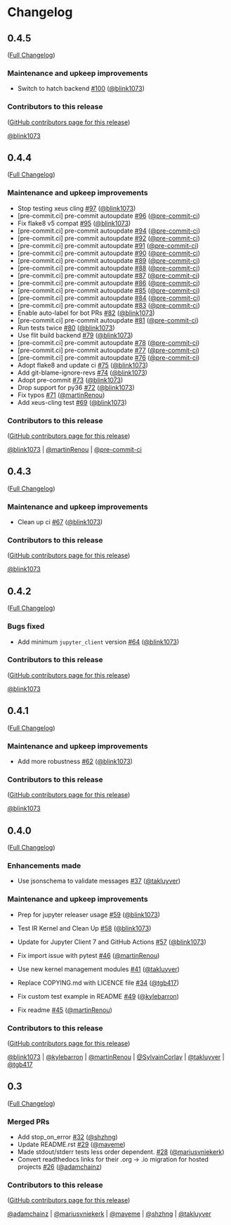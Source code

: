 # Changelog

<!-- <START NEW CHANGELOG ENTRY> -->

## 0.4.5

([Full Changelog](https://github.com/jupyter/jupyter_kernel_test/compare/v0.4.4...85c23f820f8127808f60dab6f5871e8d26c01192))

### Maintenance and upkeep improvements

- Switch to hatch backend [#100](https://github.com/jupyter/jupyter_kernel_test/pull/100) ([@blink1073](https://github.com/blink1073))

### Contributors to this release

([GitHub contributors page for this release](https://github.com/jupyter/jupyter_kernel_test/graphs/contributors?from=2022-08-19&to=2022-08-22&type=c))

[@blink1073](https://github.com/search?q=repo%3Ajupyter%2Fjupyter_kernel_test+involves%3Ablink1073+updated%3A2022-08-19..2022-08-22&type=Issues)

<!-- <END NEW CHANGELOG ENTRY> -->

## 0.4.4

([Full Changelog](https://github.com/jupyter/jupyter_kernel_test/compare/v0.4.3...b723ce668df0de185f9b682d85379e515cfc012b))

### Maintenance and upkeep improvements

- Stop testing xeus cling [#97](https://github.com/jupyter/jupyter_kernel_test/pull/97) ([@blink1073](https://github.com/blink1073))
- [pre-commit.ci] pre-commit autoupdate [#96](https://github.com/jupyter/jupyter_kernel_test/pull/96) ([@pre-commit-ci](https://github.com/pre-commit-ci))
- Fix flake8 v5 compat [#95](https://github.com/jupyter/jupyter_kernel_test/pull/95) ([@blink1073](https://github.com/blink1073))
- [pre-commit.ci] pre-commit autoupdate [#94](https://github.com/jupyter/jupyter_kernel_test/pull/94) ([@pre-commit-ci](https://github.com/pre-commit-ci))
- [pre-commit.ci] pre-commit autoupdate [#92](https://github.com/jupyter/jupyter_kernel_test/pull/92) ([@pre-commit-ci](https://github.com/pre-commit-ci))
- [pre-commit.ci] pre-commit autoupdate [#91](https://github.com/jupyter/jupyter_kernel_test/pull/91) ([@pre-commit-ci](https://github.com/pre-commit-ci))
- [pre-commit.ci] pre-commit autoupdate [#90](https://github.com/jupyter/jupyter_kernel_test/pull/90) ([@pre-commit-ci](https://github.com/pre-commit-ci))
- [pre-commit.ci] pre-commit autoupdate [#89](https://github.com/jupyter/jupyter_kernel_test/pull/89) ([@pre-commit-ci](https://github.com/pre-commit-ci))
- [pre-commit.ci] pre-commit autoupdate [#88](https://github.com/jupyter/jupyter_kernel_test/pull/88) ([@pre-commit-ci](https://github.com/pre-commit-ci))
- [pre-commit.ci] pre-commit autoupdate [#87](https://github.com/jupyter/jupyter_kernel_test/pull/87) ([@pre-commit-ci](https://github.com/pre-commit-ci))
- [pre-commit.ci] pre-commit autoupdate [#86](https://github.com/jupyter/jupyter_kernel_test/pull/86) ([@pre-commit-ci](https://github.com/pre-commit-ci))
- [pre-commit.ci] pre-commit autoupdate [#85](https://github.com/jupyter/jupyter_kernel_test/pull/85) ([@pre-commit-ci](https://github.com/pre-commit-ci))
- [pre-commit.ci] pre-commit autoupdate [#84](https://github.com/jupyter/jupyter_kernel_test/pull/84) ([@pre-commit-ci](https://github.com/pre-commit-ci))
- [pre-commit.ci] pre-commit autoupdate [#83](https://github.com/jupyter/jupyter_kernel_test/pull/83) ([@pre-commit-ci](https://github.com/pre-commit-ci))
- Enable auto-label for bot PRs [#82](https://github.com/jupyter/jupyter_kernel_test/pull/82) ([@blink1073](https://github.com/blink1073))
- [pre-commit.ci] pre-commit autoupdate [#81](https://github.com/jupyter/jupyter_kernel_test/pull/81) ([@pre-commit-ci](https://github.com/pre-commit-ci))
- Run tests twice [#80](https://github.com/jupyter/jupyter_kernel_test/pull/80) ([@blink1073](https://github.com/blink1073))
- Use flit build backend [#79](https://github.com/jupyter/jupyter_kernel_test/pull/79) ([@blink1073](https://github.com/blink1073))
- [pre-commit.ci] pre-commit autoupdate [#78](https://github.com/jupyter/jupyter_kernel_test/pull/78) ([@pre-commit-ci](https://github.com/pre-commit-ci))
- [pre-commit.ci] pre-commit autoupdate [#77](https://github.com/jupyter/jupyter_kernel_test/pull/77) ([@pre-commit-ci](https://github.com/pre-commit-ci))
- [pre-commit.ci] pre-commit autoupdate [#76](https://github.com/jupyter/jupyter_kernel_test/pull/76) ([@pre-commit-ci](https://github.com/pre-commit-ci))
- Adopt flake8 and update ci [#75](https://github.com/jupyter/jupyter_kernel_test/pull/75) ([@blink1073](https://github.com/blink1073))
- Add git-blame-ignore-revs [#74](https://github.com/jupyter/jupyter_kernel_test/pull/74) ([@blink1073](https://github.com/blink1073))
- Adopt pre-commit [#73](https://github.com/jupyter/jupyter_kernel_test/pull/73) ([@blink1073](https://github.com/blink1073))
- Drop support for py36 [#72](https://github.com/jupyter/jupyter_kernel_test/pull/72) ([@blink1073](https://github.com/blink1073))
- Fix typos [#71](https://github.com/jupyter/jupyter_kernel_test/pull/71) ([@martinRenou](https://github.com/martinRenou))
- Add xeus-cling test [#69](https://github.com/jupyter/jupyter_kernel_test/pull/69) ([@blink1073](https://github.com/blink1073))

### Contributors to this release

([GitHub contributors page for this release](https://github.com/jupyter/jupyter_kernel_test/graphs/contributors?from=2021-12-06&to=2022-08-19&type=c))

[@blink1073](https://github.com/search?q=repo%3Ajupyter%2Fjupyter_kernel_test+involves%3Ablink1073+updated%3A2021-12-06..2022-08-19&type=Issues) | [@martinRenou](https://github.com/search?q=repo%3Ajupyter%2Fjupyter_kernel_test+involves%3AmartinRenou+updated%3A2021-12-06..2022-08-19&type=Issues) | [@pre-commit-ci](https://github.com/search?q=repo%3Ajupyter%2Fjupyter_kernel_test+involves%3Apre-commit-ci+updated%3A2021-12-06..2022-08-19&type=Issues)

## 0.4.3

([Full Changelog](https://github.com/jupyter/jupyter_kernel_test/compare/v0.4.2...77a01dc64e0449e026bc505948c3f773f7a01be3))

### Maintenance and upkeep improvements

- Clean up ci [#67](https://github.com/jupyter/jupyter_kernel_test/pull/67) ([@blink1073](https://github.com/blink1073))

### Contributors to this release

([GitHub contributors page for this release](https://github.com/jupyter/jupyter_kernel_test/graphs/contributors?from=2021-12-05&to=2021-12-06&type=c))

[@blink1073](https://github.com/search?q=repo%3Ajupyter%2Fjupyter_kernel_test+involves%3Ablink1073+updated%3A2021-12-05..2021-12-06&type=Issues)

## 0.4.2

([Full Changelog](https://github.com/jupyter/jupyter_kernel_test/compare/v0.4.1...fcc3d1e7eaf262a1dd5b3bce7b5e160bd1d69265))

### Bugs fixed

- Add minimum `jupyter_client` version [#64](https://github.com/jupyter/jupyter_kernel_test/pull/64) ([@blink1073](https://github.com/blink1073))

### Contributors to this release

([GitHub contributors page for this release](https://github.com/jupyter/jupyter_kernel_test/graphs/contributors?from=2021-12-02&to=2021-12-05&type=c))

[@blink1073](https://github.com/search?q=repo%3Ajupyter%2Fjupyter_kernel_test+involves%3Ablink1073+updated%3A2021-12-02..2021-12-05&type=Issues)

## 0.4.1

([Full Changelog](https://github.com/jupyter/jupyter_kernel_test/compare/v0.4.0...87bdb591a83640ec76fe74ce11611a821653d0a6))

### Maintenance and upkeep improvements

- Add more robustness [#62](https://github.com/jupyter/jupyter_kernel_test/pull/62) ([@blink1073](https://github.com/blink1073))

### Contributors to this release

([GitHub contributors page for this release](https://github.com/jupyter/jupyter_kernel_test/graphs/contributors?from=2021-11-30&to=2021-12-02&type=c))

[@blink1073](https://github.com/search?q=repo%3Ajupyter%2Fjupyter_kernel_test+involves%3Ablink1073+updated%3A2021-11-30..2021-12-02&type=Issues)

## 0.4.0

([Full Changelog](https://github.com/jupyter/jupyter_kernel_test/compare/0.3...687e6f83af9cecae832c4ad8f79291322def23e5))

### Enhancements made

- Use jsonschema to validate messages [#37](https://github.com/jupyter/jupyter_kernel_test/pull/37) ([@takluyver](https://github.com/takluyver))

### Maintenance and upkeep improvements

- Prep for jupyter releaser usage [#59](https://github.com/jupyter/jupyter_kernel_test/pull/59) ([@blink1073](https://github.com/blink1073))
- Test IR Kernel and Clean Up [#58](https://github.com/jupyter/jupyter_kernel_test/pull/58) ([@blink1073](https://github.com/blink1073))
- Update for Jupyter Client 7 and GitHub Actions [#57](https://github.com/jupyter/jupyter_kernel_test/pull/57) ([@blink1073](https://github.com/blink1073))
- Fix import issue with pytest [#46](https://github.com/jupyter/jupyter_kernel_test/pull/46) ([@martinRenou](https://github.com/martinRenou))
- Use new kernel management modules [#41](https://github.com/jupyter/jupyter_kernel_test/pull/41) ([@takluyver](https://github.com/takluyver))
- Replace COPYING.md with LICENCE file [#34](https://github.com/jupyter/jupyter_kernel_test/pull/34) ([@tgb417](https://github.com/tgb417))

- Fix custom test example in README [#49](https://github.com/jupyter/jupyter_kernel_test/pull/49) ([@kylebarron](https://github.com/kylebarron))
- Fix readme [#45](https://github.com/jupyter/jupyter_kernel_test/pull/45) ([@martinRenou](https://github.com/martinRenou))

### Contributors to this release

([GitHub contributors page for this release](https://github.com/jupyter/jupyter_kernel_test/graphs/contributors?from=2017-04-28&to=2021-11-30&type=c))

[@blink1073](https://github.com/search?q=repo%3Ajupyter%2Fjupyter_kernel_test+involves%3Ablink1073+updated%3A2017-04-28..2021-11-30&type=Issues) | [@kylebarron](https://github.com/search?q=repo%3Ajupyter%2Fjupyter_kernel_test+involves%3Akylebarron+updated%3A2017-04-28..2021-11-30&type=Issues) | [@martinRenou](https://github.com/search?q=repo%3Ajupyter%2Fjupyter_kernel_test+involves%3AmartinRenou+updated%3A2017-04-28..2021-11-30&type=Issues) | [@SylvainCorlay](https://github.com/search?q=repo%3Ajupyter%2Fjupyter_kernel_test+involves%3ASylvainCorlay+updated%3A2017-04-28..2021-11-30&type=Issues) | [@takluyver](https://github.com/search?q=repo%3Ajupyter%2Fjupyter_kernel_test+involves%3Atakluyver+updated%3A2017-04-28..2021-11-30&type=Issues) | [@tgb417](https://github.com/search?q=repo%3Ajupyter%2Fjupyter_kernel_test+involves%3Atgb417+updated%3A2017-04-28..2021-11-30&type=Issues)

## 0.3

([Full Changelog](https://github.com/jupyter/jupyter_kernel_test/compare/7283c8c...309feed))

### Merged PRs

- Add stop_on_error [#32](https://github.com/jupyter/jupyter_kernel_test/pull/32) ([@shzhng](https://github.com/shzhng))
- Update README.rst [#29](https://github.com/jupyter/jupyter_kernel_test/pull/29) ([@maveme](https://github.com/maveme))
- Made stdout/stderr tests less order dependent. [#28](https://github.com/jupyter/jupyter_kernel_test/pull/28) ([@mariusvniekerk](https://github.com/mariusvniekerk))
- Convert readthedocs links for their .org -> .io migration for hosted projects [#26](https://github.com/jupyter/jupyter_kernel_test/pull/26) ([@adamchainz](https://github.com/adamchainz))

### Contributors to this release

([GitHub contributors page for this release](https://github.com/jupyter/jupyter_kernel_test/graphs/contributors?from=2016-06-13&to=2017-04-28&type=c))

[@adamchainz](https://github.com/search?q=repo%3Ajupyter%2Fjupyter_kernel_test+involves%3Aadamchainz+updated%3A2016-06-13..2017-04-28&type=Issues) | [@mariusvniekerk](https://github.com/search?q=repo%3Ajupyter%2Fjupyter_kernel_test+involves%3Amariusvniekerk+updated%3A2016-06-13..2017-04-28&type=Issues) | [@maveme](https://github.com/search?q=repo%3Ajupyter%2Fjupyter_kernel_test+involves%3Amaveme+updated%3A2016-06-13..2017-04-28&type=Issues) | [@shzhng](https://github.com/search?q=repo%3Ajupyter%2Fjupyter_kernel_test+involves%3Ashzhng+updated%3A2016-06-13..2017-04-28&type=Issues) | [@takluyver](https://github.com/search?q=repo%3Ajupyter%2Fjupyter_kernel_test+involves%3Atakluyver+updated%3A2016-06-13..2017-04-28&type=Issues)
